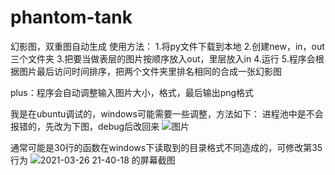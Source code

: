 # phantom-tank
幻影图，双重图自动生成
使用方法：
1.将py文件下载到本地
2.创建new，in，out三个文件夹
3.把要当做表层的图片按顺序放入out，里层放入in
4.运行
5.程序会根据图片最后访问时间排序，把两个文件夹里排名相同的合成一张幻影图

plus：程序会自动调整输入图片大小，格式，最后输出png格式

我是在ubuntu调试的，windows可能需要一些调整，方法如下：
进程池中是不会报错的，先改为下图，debug后改回来
![图片](https://user-images.githubusercontent.com/67435618/112637323-fbffd800-8e78-11eb-8675-5e99126792f4.png)

通常可能是30行的函数在windows下读取到的目录格式不同造成的，可修改第35行为
![2021-03-26 21-40-18 的屏幕截图](https://user-images.githubusercontent.com/67435618/112640043-ec35c300-8e7b-11eb-9e96-48bd5d8890aa.png)
